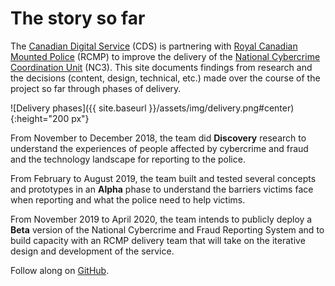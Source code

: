 # The story so far

The [Canadian Digital Service](https://digital.canada.ca) (CDS) is partnering with [Royal Canadian Mounted Police](http://www.rcmp.gc.ca/) (RCMP) to improve the delivery of the [National Cybercrime Coordination Unit](http://www.rcmp.gc.ca/en/the-national-cybercrime-coordination-unit-nc3) (NC3). This site documents findings from research and the decisions (content, design, technical, etc.) made over the course of the project so far through phases of delivery. 

![Delivery phases]({{ site.baseurl }}/assets/img/delivery.png#center){:height="200 px"}

From November to December 2018, the team did **Discovery** research to understand the experiences of people affected by cybercrime and fraud and the technology landscape for reporting to the police. 

From February to August 2019, the team built and tested several concepts and prototypes in an **Alpha** phase to understand the barriers victims face when reporting and what the police need to help victims.

From November 2019 to April 2020, the team intends to publicly deploy a **Beta** version of the National Cybercrime and Fraud Reporting System and to build capacity with an RCMP delivery team that will take on the iterative design and development of the service.

Follow along on [GitHub](https://github.com/cds-snc/report-a-cybercrime).
